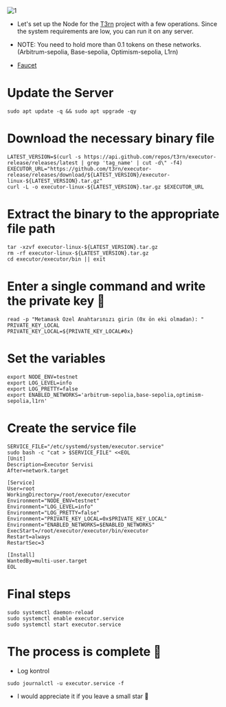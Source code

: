 
![1](https://github.com/user-attachments/assets/26bffc22-fd35-4388-975a-72de3009ec75)


* Let's set up the Node for the [T3rn](https://www.t3rn.io/) project with a few operations. Since the system requirements are low, you can run it on any server.


* NOTE: You need to hold more than 0.1 tokens on these networks. (Arbitrum-sepolia, Base-sepolia, Optimism-sepolia, L1rn)


* [Faucet](https://faucet.brn.t3rn.io/)



#  Update the Server

```console
sudo apt update -q && sudo apt upgrade -qy
```


# Download the necessary binary file

```console
LATEST_VERSION=$(curl -s https://api.github.com/repos/t3rn/executor-release/releases/latest | grep 'tag_name' | cut -d\" -f4)
EXECUTOR_URL="https://github.com/t3rn/executor-release/releases/download/${LATEST_VERSION}/executor-linux-${LATEST_VERSION}.tar.gz"
curl -L -o executor-linux-${LATEST_VERSION}.tar.gz $EXECUTOR_URL
```


# Extract the binary to the appropriate file path

```console
tar -xzvf executor-linux-${LATEST_VERSION}.tar.gz
rm -rf executor-linux-${LATEST_VERSION}.tar.gz
cd executor/executor/bin || exit
```



# Enter a single command and write the private key 🧨


```console
read -p "Metamask Özel Anahtarınızı girin (0x ön eki olmadan): " PRIVATE_KEY_LOCAL
PRIVATE_KEY_LOCAL=${PRIVATE_KEY_LOCAL#0x}
```

# Set the variables

```console
export NODE_ENV=testnet
export LOG_LEVEL=info
export LOG_PRETTY=false
export ENABLED_NETWORKS='arbitrum-sepolia,base-sepolia,optimism-sepolia,l1rn'
```


# Create the service file

```console
SERVICE_FILE="/etc/systemd/system/executor.service"
sudo bash -c "cat > $SERVICE_FILE" <<EOL
[Unit]
Description=Executor Servisi
After=network.target

[Service]
User=root
WorkingDirectory=/root/executor/executor
Environment="NODE_ENV=testnet"
Environment="LOG_LEVEL=info"
Environment="LOG_PRETTY=false"
Environment="PRIVATE_KEY_LOCAL=0x$PRIVATE_KEY_LOCAL"
Environment="ENABLED_NETWORKS=$ENABLED_NETWORKS"
ExecStart=/root/executor/executor/bin/executor
Restart=always
RestartSec=3

[Install]
WantedBy=multi-user.target
EOL
```


# Final steps



```console
sudo systemctl daemon-reload
sudo systemctl enable executor.service
sudo systemctl start executor.service
```

# The process is complete 🐅


* Log kontrol

```console
sudo journalctl -u executor.service -f
```

* I would appreciate it if you leave a small star 🐅

